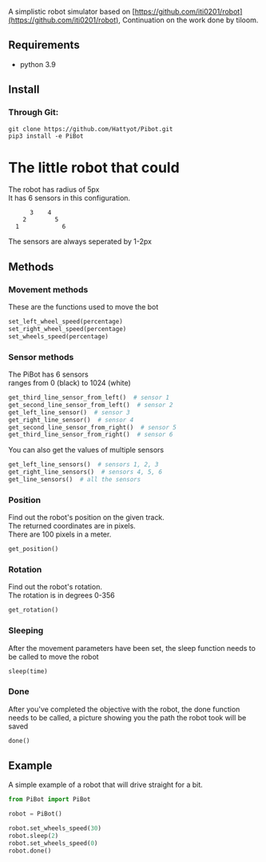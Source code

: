 A simplistic robot simulator based on [https://github.com/iti0201/robot](https://github.com/iti0201/robot), 
Continuation on the work done by tiloom.

## Requirements
* python 3.9

## Install
### Through Git:
```
git clone https://github.com/Hattyot/Pibot.git
pip3 install -e PiBot
```


# The little robot that could
The robot has radius of 5px \
It has 6 sensors in this configuration.
```
      3    4
    2        5
  1            6
```
The sensors are always seperated by 1-2px

## Methods
### Movement methods
These are the functions used to move the bot
```python
set_left_wheel_speed(percentage)
set_right_wheel_speed(percentage)
set_wheels_speed(percentage)
```

### Sensor methods
The PiBot has 6 sensors\
ranges from 0 (black) to 1024 (white)
```python
get_third_line_sensor_from_left()  # sensor 1
get_second_line_sensor_from_left()  # sensor 2
get_left_line_sensor()  # sensor 3
get_right_line_sensor()  # sensor 4
get_second_line_sensor_from_right()  # sensor 5
get_third_line_sensor_from_right()  # sensor 6
```
You can also get the values of multiple sensors
```python
get_left_line_sensors()  # sensors 1, 2, 3
get_right_line_sensors()  # sensors 4, 5, 6
get_line_sensors()  # all the sensors
```

### Position
Find out the robot's position on the given track.\
The returned coordinates are in pixels.\
There are 100 pixels in a meter.
```python
get_position()
```

### Rotation
Find out the robot's rotation.\
The rotation is in degrees 0-356
```python
get_rotation()
```

### Sleeping
After the movement parameters have been set, the sleep function needs to be called to move the robot
```python
sleep(time)
```

### Done
After you've completed the objective with the robot, the done function needs to be called, a picture showing you the path the robot took will be saved
```python
done()
```

## Example
A simple example of a robot that will drive straight for a bit.
```python
from PiBot import PiBot

robot = PiBot()

robot.set_wheels_speed(30)
robot.sleep(2)
robot.set_wheels_speed(0)
robot.done()
```



